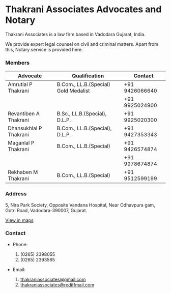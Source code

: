 # Thakrani Associates Advocates and Notary

Thakrani Associates is a law firm based in Vadodara Gujarat, India.

We provide expert legal counsel on civil and criminal matters. Apart from this, Notary service is provided here.

### Members
| Advocate                                   | Qualification                        | Contact        | 
|--------------------------------------------|--------------------------------------|----------------|
| Amrutlal P Thakrani                        | B.Com., LL.B.(Special) Gold Medalist | +91 9426066640 |
|                                            |                                      | +91 9925024900 |
| Revantiben A Thakrani                      | B.Sc., LL.B.(Special), D.L.P.        | +91 9925020300 |
| Dhansukhlal P Thakrani                     | B.Com., LL.B.(Special), D.L.P.       | +91 9427353343 |
| Maganlal P Thakrani                        | B.Com., LL.B.(Special)               | +91 9426574874 |
|                                            |                                      | +91 9978674874 |
| Rekhaben M Thakrani                        | B.Com., LL.B.(Special)               | +91 9512599199 |

### Address

5, Nira Park Society,
Opposite Vandana Hospital,
Near Odhavpura gam,
Gotri Road,
Vadodara-390007,
Gujarat.

[View in maps](https://www.google.com/maps/place/Thakrani+Associates,+Advocates+%26+Notary/@22.3119997,73.1557155,222m/data=!3m2!1e3!4b1!4m5!3m4!1s0x395fc917917ae689:0x735780156b35111a!8m2!3d22.3119985!4d73.1562628)

### Contact

- Phone: 
  1. (0265) 2398055
  2. (0265) 2393565
  
- Email: 
  1. thakraniassociates@gmail.com
  2. thakraniassociates@rediffmail.com
